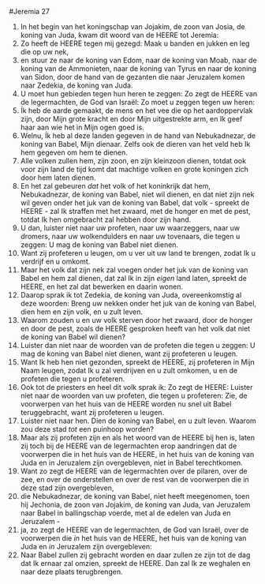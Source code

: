 #Jeremia 27
1. In het begin van het koningschap van Jojakim, de zoon van Josia, de koning van Juda, kwam dit woord van de HEERE tot Jeremia:
2. Zo heeft de HEERE tegen mij gezegd: Maak u banden en jukken en leg die op uw nek,
3. en stuur ze naar de koning van Edom, naar de koning van Moab, naar de koning van de Ammonieten, naar de koning van Tyrus en naar de koning van Sidon, door de hand van de gezanten die naar Jeruzalem komen naar Zedekia, de koning van Juda.
4. U moet hun gebieden tegen hun heren te zeggen: Zo zegt de HEERE van de legermachten, de God van Israël: Zo moet u zeggen tegen uw heren:
5. Ík heb de aarde gemaakt, de mens en het vee die op het aardoppervlak zijn, door Mijn grote kracht en door Mijn uitgestrekte arm, en Ik geef haar aan wie het in Mijn ogen goed is.
6. Welnu, Ík heb al deze landen gegeven in de hand van Nebukadnezar, de koning van Babel, Mijn dienaar. Zelfs ook de dieren van het veld heb Ik hem gegeven om hem te dienen.
7. Alle volken zullen hem, zijn zoon, en zijn kleinzoon dienen, totdat ook voor zijn land de tijd komt dat machtige volken en grote koningen zich door hem laten dienen.
8. En het zal gebeuren *dat* het volk of het koninkrijk dat hem, Nebukadnezar, de koning van Babel, niet wil dienen, en dat niet zijn nek wil geven onder het juk van de koning van Babel, dat volk - spreekt de HEERE - zal Ik straffen met het zwaard, met de honger en met de pest, totdat Ik hen omgebracht zal hebben door zijn hand.
9. U dan, luister niet naar uw profeten, naar uw waarzeggers, naar uw dromers, naar uw wolkenduiders en naar uw tovenaars, die tegen u zeggen: U mag de koning van Babel niet dienen.
10. Want zij profeteren u leugen, om u ver uit uw land te brengen, zodat Ik u verdrijf en u omkomt.
11. Maar het volk dat zijn nek zal voegen onder het juk van de koning van Babel en hem zal dienen, dat zal Ik in zijn *eigen* land laten, spreekt de HEERE, en het zal dat bewerken en daarin wonen.
12. Daarop sprak ik tot Zedekia, de koning van Juda, overeenkomstig al deze woorden: Breng uw nekken onder het juk van de koning van Babel, dien hem en zijn volk, en u zult leven.
13. Waarom zouden u en uw volk sterven door het zwaard, door de honger en door de pest, zoals de HEERE gesproken heeft van het volk dat niet de koning van Babel wil dienen?
14. Luister dan niet naar de woorden van de profeten die tegen u zeggen: U mag de koning van Babel niet dienen, want zij profeteren u leugen.
15. Want Ik heb hen niet gezonden, spreekt de HEERE, zij profeteren in Mijn Naam leugen, zodat Ik u zal verdrijven en u zult omkomen, u en de profeten die tegen u profeteren.
16. Ook tot de priesters en heel dit volk sprak ik: Zo zegt de HEERE: Luister niet naar de woorden van uw profeten, die tegen u profeteren: Zie, de voorwerpen van het huis van de HEERE worden nu snel uit Babel teruggebracht, want zij profeteren u leugen.
17. Luister niet naar hen. Dien de koning van Babel, en u zult leven. Waarom zou deze stad *tot* een puinhoop worden?
18. Maar als zij profeten zijn en als het woord van de HEERE bij hen is, laten zij toch bij de HEERE van de legermachten erop aandringen dat de voorwerpen die in het huis van de HEERE, in het huis van de koning van Juda en in Jeruzalem zijn overgebleven, niet in Babel terechtkomen.
19. Want zo zegt de HEERE van de legermachten over de pilaren, over de zee, en over de onderstellen en over de rest van de voorwerpen die in deze stad zijn overgebleven,
20. die Nebukadnezar, de koning van Babel, niet heeft meegenomen, toen hij Jechonia, de zoon van Jojakim, de koning van Juda, van Jeruzalem naar Babel in ballingschap voerde, met al de edelen van Juda en Jeruzalem -
21. ja, zo zegt de HEERE van de legermachten, de God van Israël, over de voorwerpen die *in* het huis van de HEERE, het huis van de koning van Juda en *in* Jeruzalem zijn overgebleven:
22. Naar Babel zullen zij gebracht worden en daar zullen ze zijn tot de dag dat Ik ernaar zal omzien, spreekt de HEERE. Dan zal Ik ze weghalen en naar deze plaats terugbrengen.
